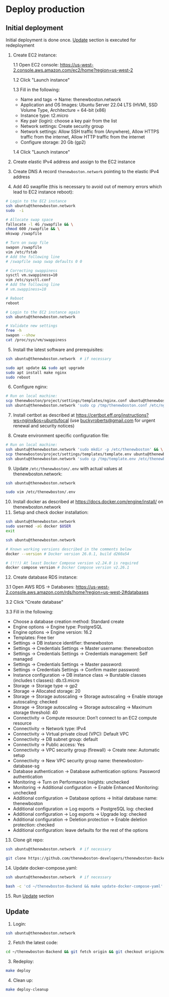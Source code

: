 # Deploy production

## Initial deployment

Initial deployment is done once. [Update](#Update) section is executed for redeployment

1. Create EC2 instance:

   1.1 Open EC2 console: https://us-west-2.console.aws.amazon.com/ec2/home?region=us-west-2

   1.2 Click "Launch instance"

   1.3 Fill in the following:

   - Name and tags -> Name: thenewboston.network
   - Application and OS Images: Ubuntu Server 22.04 LTS (HVM), SSD Volume Type, Architecture = 64-bit (x86)
   - Instance type: t2.micro
   - Key pair (login): choose a key pair from the list
   - Network settings: Create security group
   - Network settings: Allow SSH traffic from (Anywhere), Allow HTTPS traffic from the internet, Allow HTTP traffic from the internet
   - Configure storage: 20 Gb (gp2)

   1.4 Click "Launch instance"

2. Create elastic IPv4 address and assign to the EC2 instance
3. Create DNS A record `thenewboston.network` pointing to the elastic IPv4 address
4. Add 4G swapfile (this is necessary to avoid out of memory errors which lead to EC2 instance reboot):

```bash
# Login to the EC2 instance
ssh ubuntu@thenewboston.network
sudo  -i

# Allocate swap space
fallocate -l 4G /swapfile && \
chmod 600 /swapfile && \
mkswap /swapfile

# Turn on swap file
swapon /swapfile
vim /etc/fstab
# Add the following line
# /swapfile swap swap defaults 0 0

# Correcting swappiness
sysctl vm.swappiness=10
vim /etc/sysctl.conf
# Add the following line
# vm.swappiness=10

# Reboot
reboot

# Login to the EC2 instance again
ssh ubuntu@thenewboston.network

# Validate new settings
free -h
swapon --show
cat /proc/sys/vm/swappiness
```

5. Install the latest software and prerequisites:

```bash
ssh ubuntu@thenewboston.network  # if necessary

sudo apt update && sudo apt upgrade
sudo apt install make nginx
sudo reboot
```

6. Configure nginx:
```bash
# Run on local machine:
scp thenewboston/project/settings/templates/nginx.conf ubuntu@thenewboston.network:/tmp/thenewboston.conf && \
ssh ubuntu@thenewboston.network 'sudo cp /tmp/thenewboston.conf /etc/nginx/sites-available/ && sudo ln -s /etc/nginx/sites-available/thenewboston.conf /etc/nginx/sites-enabled/thenewboston.conf && sudo rm /etc/nginx/sites-available/default'
```

7. Install certbot as described at https://certbot.eff.org/instructions?ws=nginx&os=ubuntufocal
   (use buckyroberts@gmail.com for urgent renewal and security notices)

8. Create environment specific configuration file:

```bash
# Run on local machine:
ssh ubuntu@thenewboston.network 'sudo mkdir -p /etc/thenewboston' && \
scp thenewboston/project/settings/templates/template.env ubuntu@thenewboston.network:/tmp/template.env && \
ssh ubuntu@thenewboston.network 'sudo cp /tmp/template.env /etc/thenewboston/.env'
```

9. Update `/etc/thenewboston/.env` with actual values at thenewboston.network:

```bash
ssh ubuntu@thenewboston.network

sudo vim /etc/thenewboston/.env
```
   
10. Install docker as described at https://docs.docker.com/engine/install/ on thenewboston.network
11. Setup and check docker installation:

```bash
ssh ubuntu@thenewboston.network
sudo usermod -aG docker $USER
exit

ssh ubuntu@thenewboston.network

# Known working versions described in the comments below 
docker --version # Docker version 26.0.1, build d260a54

# (!!!) At least Docker Compose version v2.24.0 is required
docker compose version # Docker Compose version v2.26.1
```

12. Create database RDS instance:

   3.1 Open AWS RDS -> Databases: https://us-west-2.console.aws.amazon.com/rds/home?region=us-west-2#databases

   3.2 Click "Create database"

   3.3 Fill in the following:

   - Choose a database creation method: Standard create
   - Engine options -> Engine type: PostgreSQL
   - Engine options -> Engine version: 16.2
   - Templates: Free tier
   - Settings -> DB instance identifier: thenewboston
   - Settings -> Credentials Settings -> Master username: thenewboston
   - Settings -> Credentials Settings -> Credentials management: Self managed
   - Settings -> Credentials Settings -> Master password: <replace with password>
   - Settings -> Credentials Settings -> Confirm master password: <replace with password>
   - Instance configuration -> DB instance class -> Burstable classes (includes t classes): db.t3.micro
   - Storage -> Storage type -> gp2
   - Storage -> Allocated storage: 20
   - Storage -> Storage autoscaling -> Storage autoscaling -> Enable storage autoscaling: checked
   - Storage -> Storage autoscaling -> Storage autoscaling -> Maximum storage threshold: 40
   - Connectivity -> Compute resource: Don’t connect to an EC2 compute resource
   - Connectivity -> Network type: IPv4
   - Connectivity -> Virtual private cloud (VPC): Default VPC
   - Connectivity -> DB subnet group: default
   - Connectivity -> Public access: Yes
   - Connectivity -> VPC security group (firewall) -> Create new: Automatic setup
   - Connectivity -> New VPC security group name: thenewboston-database-sg
   - Database authentication -> Database authentication options: Password authentication
   - Monitoring -> Turn on Performance Insights: unchecked
   - Monitoring -> Additional configuration -> Enable Enhanced Monitoring: unchecked
   - Additional configuration -> Database options -> Initial database name: thenewboston
   - Additional configuration -> Log exports -> PostgreSQL log: checked
   - Additional configuration -> Log exports -> Upgrade log: checked
   - Additional configuration -> Deletion protection -> Enable deletion protection: checked
   - Additional configuration: leave defaults for the rest of the options

13. Clone git repo:

```bash
ssh ubuntu@thenewboston.network  # if necessary

git clone https://github.com/thenewboston-developers/thenewboston-Backend.git
```

14. Update docker-compose.yaml:

```bash
ssh ubuntu@thenewboston.network  # if necessary

bash -c 'cd ~/thenewboston-Backend && make update-docker-compose-yaml'
```

15. Run [Update](#Update) section

## Update
1. Login:

```bash
ssh ubuntu@thenewboston.network
```

2. Fetch the latest code:

```bash
cd ~/thenewboston-Backend && git fetch origin && git checkout origin/master
```

3. Redeploy:

```bash
make deploy
```

4. Clean up:

```bash
make deploy-cleanup
```
